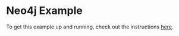 # Neo4j Example

To get this example up and running, check out the instructions [here](https://github.com/ccorcos/meteor-neo4j).